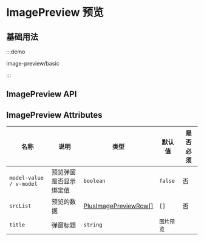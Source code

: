 # ImagePreview 预览

## 基础用法

:::demo

image-preview/basic

:::

## ImagePreview API

## ImagePreview Attributes

| 名称                    | 说明                   | 类型                                                               | 默认值     | 是否必须 |
| ----------------------- | ---------------------- | ------------------------------------------------------------------ | ---------- | -------- |
| `model-value / v-model` | 预览弹窗是否显示绑定值 | `boolean`                                                          | `false`    | 否       |
| `srcList`               | 预览的数据             | [PlusImagePreviewRow[]](/components/type.html#plusimagepreviewrow) | `[]`       | 否       |
| `title`                 | 弹窗标题               | `string`                                                           | `图片预览` |
